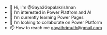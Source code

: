 - 👋 Hi, I’m @Gaya3Gopalakrishnan
- 👀 I’m interested in Power Platfrom and AI
- 🌱 I’m currently learning Power Pages
- 💞️ I’m looking to collaborate on Power Platform
- 📫 How to reach me gayathrimuth@gmail.com


<!---
Gaya3Gopalakrishnan/Gaya3Gopalakrishnan is a ✨ special ✨ repository because its `README.md` (this file) appears on your GitHub profile.
You can click the Preview link to take a look at your changes.
--->
